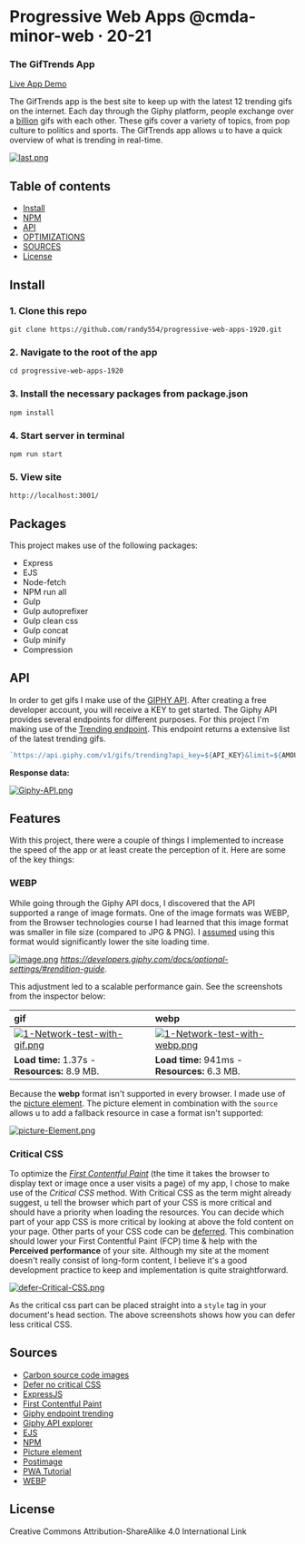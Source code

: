 # Progressive Web Apps @cmda-minor-web · 20-21

### The GifTrends App

[Live App Demo](https://gif-trends.herokuapp.com/)

The GifTrends app is the best site to keep up with the latest 12 trending gifs on the internet. Each day through the Giphy platform, people exchange over a  [billion](https://www.forbes.com/sites/alexkonrad/2016/10/26/giphy-passes-100-million-users-reveals-gv-as-investor/?sh=77086d684d64) gifs with each other. These gifs cover a variety of topics, from pop culture to politics and sports. The GifTrends app allows u to have a quick overview of what is trending in real-time.

[![last.png](https://i.postimg.cc/MHyy4CS2/last.png)](https://postimg.cc/XBYGBDqQ)

## Table of contents


- [Install](#Install)
- [NPM](#NPM)
- [API](#API)
- [OPTIMIZATIONS](#OPTIMIZATIONS)
- [SOURCES](#SOURCES)
- [License](#License)




## Install

### 1. Clone this repo

    git clone https://github.com/randy554/progressive-web-apps-1920.git
    
### 2. Navigate to the root of the app

    cd progressive-web-apps-1920

### 3. Install the necessary packages from package.json 
    npm install

### 4. Start server in terminal

    npm run start

### 5. View site

    http://localhost:3001/
    

## Packages

This project makes use of the following packages:

- Express
- EJS
- Node-fetch
- NPM run all
- Gulp
- Gulp autoprefixer
- Gulp clean css
- Gulp concat
- Gulp minify
- Compression
    
    
 ## API 
 
 In order to get gifs I make use of the [GIPHY API](https://developers.giphy.com/docs/api/#quick-start-guide). After creating a free developer account, you will receive a KEY to get started. The Giphy API provides several endpoints for different purposes. For this project I'm making use of the [Trending endpoint](https://developers.giphy.com/docs/api/endpoint#trending). This endpoint returns a extensive list of the latest trending gifs. 
 
 ```Javascript
`https://api.giphy.com/v1/gifs/trending?api_key=${API_KEY}&limit=${AMOUNT}&rating=g`
 ```
**Response data:**

 [![Giphy-API.png](https://i.postimg.cc/htzkjqrp/Giphy-API.png)](https://postimg.cc/sMz66qbh)
 
 
 ## Features
 
 With this project, there were a couple of things I implemented to increase the speed of the app or at least create the perception of it. Here are some of the key things:
 
 ### WEBP
 
While going through the Giphy API docs, I discovered that the API supported a range of image formats. One of the image formats was WEBP, from the Browser technologies course I had learned that this image format was smaller in file size (compared to JPG & PNG). I [assumed](https://www.voorhoede.nl/en/blog/why-our-website-is-faster-than-yours/#webp) using this format would significantly lower the site loading time.
 
 
 [![image.png](https://i.postimg.cc/fbPP7SSF/image.png)](https://postimg.cc/xkKgnCRy)
 <em>https://developers.giphy.com/docs/optional-settings/#rendition-guide</em>.
 


This adjustment led to a scalable performance gain. See the screenshots from the inspector below:
 
 
| **gif** | **webp** | 
|:---------------------------------------------------------------------------------------------------------|:---------------------------------------------------------------------------------------------------------| 
| [![1-Network-test-with-gif.png](https://i.postimg.cc/Bbc9XFsH/1-Network-test-with-gif.png)](https://postimg.cc/QKtnzHFd) | [![1-Network-test-with-webp.png](https://i.postimg.cc/K8XSjXq2/1-Network-test-with-webp.png)](https://postimg.cc/F7xnC6XW) | 
| **Load time:** 1.37s - **Resources:** 8.9 MB. | **Load time:** 941ms - **Resources:** 6.3 MB. | 


Because the **webp** format isn't supported in every browser. I made use of the [picture element](https://www.voorhoede.nl/en/blog/why-our-website-is-faster-than-yours/#-picture-element). The picture element in combination with the `source` allows u to add a fallback resource in case a format isn't supported:

[![picture-Element.png](https://i.postimg.cc/XvqbhYF3/picture-Element.png)](https://postimg.cc/DS9H4FBY)
 

 ### Critical CSS
 
 To optimize the _[First Contentful Paint](https://web.dev/first-contentful-paint/)_ (the time it takes the browser to display text or image once a user visits a page) of my app, I chose to make use of the _Critical CSS_ method. With Critical CSS as the term might already suggest, u tell the browser which part of your CSS is more critical and should have a priority when loading the resources. You can decide which part of your app CSS is more critical by looking at above the fold content on your page. Other parts of your CSS code can be [deferred](https://web.dev/defer-non-critical-css/). This combination should lower your First Contentful Paint (FCP) time & help with the **Perceived performance** of your site. Although my site at the moment doesn't really consist of long-form content, I believe it's a good development practice to keep and implementation is quite straightforward.
 
 [![defer-Critical-CSS.png](https://i.postimg.cc/yN8Ky9wP/defer-Critical-CSS.png)](https://postimg.cc/sMqbVBfQ)
 
 As the critical css part can be placed straight into a `style` tag in your document's head section. The above screenshots shows how you can defer less critical CSS.  
 
 
 
 ## Sources
 - [Carbon source code images](https://carbon.now.sh/) 
 - [Defer no critical CSS](https://web.dev/defer-non-critical-css/)
 - [ExpressJS](https://expressjs.com/)
 - [First Contentful Paint](https://web.dev/first-contentful-paint/)
 - [Giphy endpoint trending](https://developers.giphy.com/docs/api/endpoint/#trending)
 - [Giphy API explorer](https://developers.giphy.com/explorer)
 - [EJS](https://ejs.co/)
 - [NPM](https://www.npmjs.com/)
 - [Picture element](https://www.voorhoede.nl/en/blog/why-our-website-is-faster-than-yours/#-picture-element)
 - [Postimage](https://postimages.org/)
 - [PWA Tutorial](https://www.youtube.com/watch?v=4XT23X0Fjfk&list=PL4cUxeGkcC9gTxqJBcDmoi5Q2pzDusSL7)
 - [WEBP](https://www.voorhoede.nl/en/blog/why-our-website-is-faster-than-yours/#webp)
 
 
## License

Creative Commons Attribution-ShareAlike 4.0 International Link 
